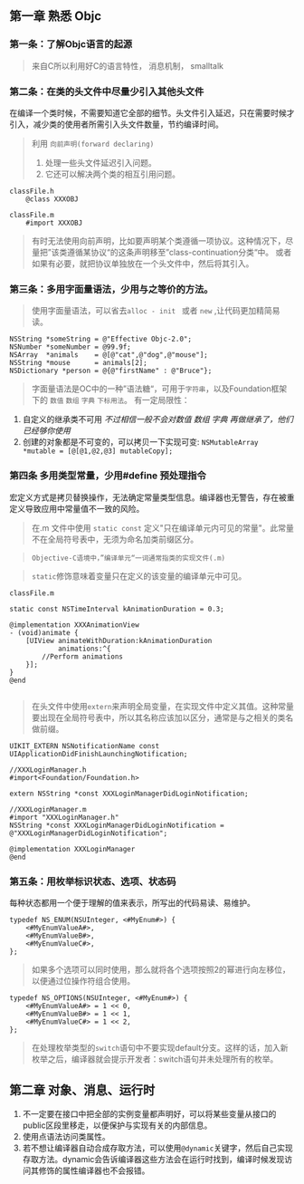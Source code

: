 ## 第一章 熟悉 Objc
### 第一条：了解Objc语言的起源
> 来自C所以利用好C的语言特性， 消息机制， smalltalk

### 第二条：在类的头文件中尽量少引入其他头文件
在编译一个类时候，不需要知道它全部的细节。头文件引入延迟，只在需要时候才引入，减少类的使用者所需引入头文件数量，节约编译时间。

> 利用 `向前声明(forward declaring)` 
> 1. 处理一些头文件延迟引入问题。 
> 2. 它还可以解决两个类的相互引用问题。

```
classFile.h  
    @class XXXOBJ

classFile.m  
    #import XXXOBJ
```

> 有时无法使用向前声明，比如要声明某个类遵循一项协议。这种情况下，尽量把”该类遵循某协议“的这条声明移至”class-continuation分类“中。
> 或者如果有必要，就把协议单独放在一个头文件中，然后将其引入。

### 第三条：多用字面量语法，少用与之等价的方法。
> 使用字面量语法，可以省去`alloc - init ` 或者 `new` ,让代码更加精简易读。

```
NSString *someString = @"Effective Objc-2.0";
NSNumber *someNumber = @99.9f;
NSArray  *animals    = @[@"cat",@"dog",@"mouse"];
NSString *mouse      = animals[2];
NSDictionary *person = @{@"firstName" : @"Bruce"};
```
> 字面量语法是OC中的一种”语法糖“，可用于`字符串`，以及Foundation框架下的 `数值` `数组` `字典` `下标用法`。
有一定局限性：
1. 自定义的继承类不可用 *不过相信一般不会对数值 数组 字典 再做继承了，他们已经够你使用*
2. 创建的对象都是不可变的，可以拷贝一下实现可变: `NSMutableArray *mutable = [@[@1,@2,@3] mutableCopy];`

### 第四条 多用类型常量，少用#define 预处理指令
宏定义方式是拷贝替换操作，无法确定常量类型信息。编译器也无警告，存在被重定义导致应用中常量值不一致的风险。



> 在.m 文件中使用 `static const` 定义"只在编译单元内可见的常量"。此常量不在全局符号表中，无须为命名加类前缀区分。

>`Objective-C语境中，”编译单元“一词通常指类的实现文件(.m)`

>`static`修饰意味着变量只在定义的该变量的编译单元中可见。

```
classFile.m 

static const NSTimeInterval kAnimationDuration = 0.3;

@implementation XXXAnimationView
- (void)animate {
    [UIView animateWithDuration:kAnimationDuration 
            animations:^{
        //Perform animations
    }];
}
@end
 
```
> 在头文件中使用`extern`来声明全局变量，在实现文件中定义其值。这种常量要出现在全局符号表中，所以其名称应该加以区分，通常是与之相关的类名做前缀。

```
UIKIT_EXTERN NSNotificationName const UIApplicationDidFinishLaunchingNotification;
```

```
//XXXLoginManager.h
#import<Foundation/Foundation.h>
  
extern NSString *const XXXLoginManagerDidLoginNotification;

//XXXLoginManager.m
#import "XXXLoginManager.h"
NSString *const XXXLoginManagerDidLoginNotification = @"XXXLoginManagerDidLoginNotification";
    
@implementation XXXLoginManager
@end
```

### 第五条：用枚举标识状态、选项、状态码
每种状态都用一个便于理解的值来表示，所写出的代码易读、易维护。

```
typedef NS_ENUM(NSUInteger, <#MyEnum#>) {
    <#MyEnumValueA#>,
    <#MyEnumValueB#>,
    <#MyEnumValueC#>,
};
```
>  如果多个选项可以同时使用，那么就将各个选项按照2的幂进行向左移位，以便通过位操作符组合使用。

```
typedef NS_OPTIONS(NSUInteger, <#MyEnum#>) {
    <#MyEnumValueA#> = 1 << 0,
    <#MyEnumValueB#> = 1 << 1,
    <#MyEnumValueC#> = 1 << 2,
};
```
> 在处理枚举类型的`switch`语句中不要实现default分支。这样的话，加入新枚举之后，编译器就会提示开发者：switch语句并未处理所有的枚举。


## 第二章 对象、消息、运行时
1. 不一定要在接口中把全部的实例变量都声明好，可以将某些变量从接口的public区段里移走，以便保护与实现有关的内部信息。
2. 使用点语法访问类属性。
3. 若不想让编译器自动合成存取方法，可以使用`@dynamic`关键字，然后自己实现存取方法。dynamic会告诉编译器这些方法会在运行时找到，编译时候发现访问其修饰的属性编译器也不会报错。





